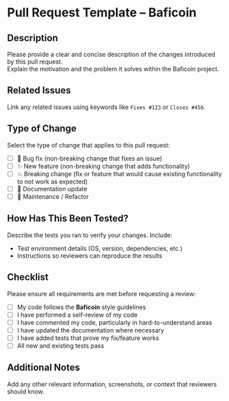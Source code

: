 # Pull Request Template – Baficoin

## Description
Please provide a clear and concise description of the changes introduced by this pull request.  
Explain the motivation and the problem it solves within the Baficoin project.

## Related Issues
Link any related issues using keywords like `Fixes #123` or `Closes #456`.

## Type of Change
Select the type of change that applies to this pull request:

- [ ] 🐛 Bug fix (non-breaking change that fixes an issue)
- [ ] ✨ New feature (non-breaking change that adds functionality)
- [ ] 💥 Breaking change (fix or feature that would cause existing functionality to not work as expected)
- [ ] 📄 Documentation update
- [ ] 🔧 Maintenance / Refactor

## How Has This Been Tested?
Describe the tests you ran to verify your changes. Include:
- Test environment details (OS, version, dependencies, etc.)
- Instructions so reviewers can reproduce the results

## Checklist
Please ensure all requirements are met before requesting a review:

- [ ] My code follows the **Baficoin** style guidelines  
- [ ] I have performed a self-review of my code  
- [ ] I have commented my code, particularly in hard-to-understand areas  
- [ ] I have updated the documentation where necessary  
- [ ] I have added tests that prove my fix/feature works  
- [ ] All new and existing tests pass  

## Additional Notes
Add any other relevant information, screenshots, or context that reviewers should know.
